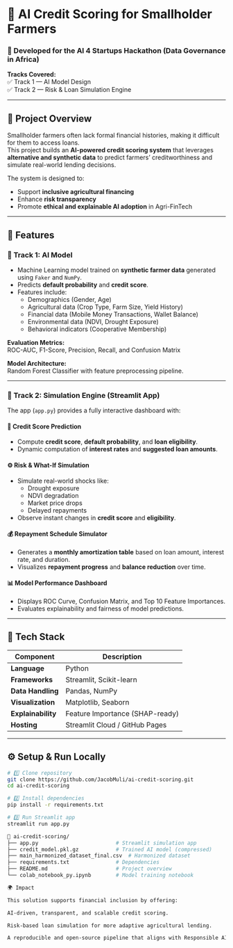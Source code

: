# 🌾 AI Credit Scoring for Smallholder Farmers

### 🧩 Developed for the **AI 4 Startups Hackathon (Data Governance in Africa)**  
**Tracks Covered:**  
✅ Track 1 — AI Model Design  
✅ Track 2 — Risk & Loan Simulation Engine  

---

## 🎯 Project Overview

Smallholder farmers often lack formal financial histories, making it difficult for them to access loans.  
This project builds an **AI-powered credit scoring system** that leverages **alternative and synthetic data** to predict farmers’ creditworthiness and simulate real-world lending decisions.

The system is designed to:
- Support **inclusive agricultural financing**
- Enhance **risk transparency**
- Promote **ethical and explainable AI adoption** in Agri-FinTech

---

## 🚀 Features

### 🔹 Track 1: AI Model
- Machine Learning model trained on **synthetic farmer data** generated using `Faker` and `NumPy`.
- Predicts **default probability** and **credit score**.
- Features include:
  - Demographics (Gender, Age)
  - Agricultural data (Crop Type, Farm Size, Yield History)
  - Financial data (Mobile Money Transactions, Wallet Balance)
  - Environmental data (NDVI, Drought Exposure)
  - Behavioral indicators (Cooperative Membership)

**Evaluation Metrics:**  
ROC-AUC, F1-Score, Precision, Recall, and Confusion Matrix

**Model Architecture:**  
Random Forest Classifier with feature preprocessing pipeline.

---

### 🔹 Track 2: Simulation Engine (Streamlit App)

The app (`app.py`) provides a fully interactive dashboard with:

#### 🧾 Credit Score Prediction
- Compute **credit score**, **default probability**, and **loan eligibility**.  
- Dynamic computation of **interest rates** and **suggested loan amounts**.

#### ⚙️ Risk & What-If Simulation
- Simulate real-world shocks like:
  - Drought exposure  
  - NDVI degradation  
  - Market price drops  
  - Delayed repayments  
- Observe instant changes in **credit score** and **eligibility**.

#### 💰 Repayment Schedule Simulator
- Generates a **monthly amortization table** based on loan amount, interest rate, and duration.  
- Visualizes **repayment progress** and **balance reduction** over time.

#### 📊 Model Performance Dashboard
- Displays ROC Curve, Confusion Matrix, and Top 10 Feature Importances.  
- Evaluates explainability and fairness of model predictions.

---

## 🧠 Tech Stack

| Component | Description |
|------------|-------------|
| **Language** | Python |
| **Frameworks** | Streamlit, Scikit-learn |
| **Data Handling** | Pandas, NumPy |
| **Visualization** | Matplotlib, Seaborn |
| **Explainability** | Feature Importance (SHAP-ready) |
| **Hosting** | Streamlit Cloud / GitHub Pages |

---

## ⚙️ Setup & Run Locally

```bash
# 1️⃣ Clone repository
git clone https://github.com/JacobMuli/ai-credit-scoring.git
cd ai-credit-scoring

# 2️⃣ Install dependencies
pip install -r requirements.txt

# 3️⃣ Run Streamlit app
streamlit run app.py

📁 ai-credit-scoring/
├── app.py                         # Streamlit simulation app
├── credit_model.pkl.gz            # Trained AI model (compressed)
├── main_harmonized_dataset_final.csv  # Harmonized dataset
├── requirements.txt               # Dependencies
├── README.md                      # Project overview
└── colab_notebook_py.ipynb        # Model training notebook

🌍 Impact

This solution supports financial inclusion by offering:

AI-driven, transparent, and scalable credit scoring.

Risk-based loan simulation for more adaptive agricultural lending.

A reproducible and open-source pipeline that aligns with Responsible AI in Agri-Finance.
